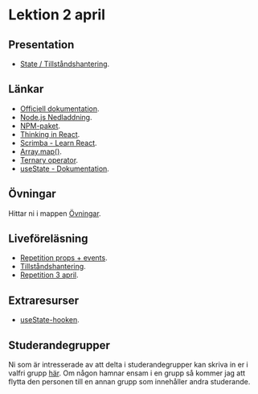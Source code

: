 # Lektion 2 april

## Presentation
- [State / Tillståndshantering](https://docs.google.com/presentation/d/16eAZ9tNfJPZMZjbe5FVVC75icgbYzMYl/edit?usp=sharing&ouid=117251319654116712560&rtpof=true&sd=true).

## Länkar
- [Officiell dokumentation](https://reactjs.org/).
- [Node.js Nedladdning](https://nodejs.org/en/download).
- [NPM-paket](https://www.npmjs.com/).
- [Thinking in React](https://reactjs.org/docs/thinking-in-react.html).
- [Scrimba - Learn React](https://scrimba.com/learn/learnreact).
- [Array.map()](https://developer.mozilla.org/en-US/docs/Web/JavaScript/Reference/Global_Objects/Array/map).
- [Ternary operator](https://developer.mozilla.org/en-US/docs/Web/JavaScript/Reference/Operators/Conditional_Operator).
- [useState - Dokumentation](https://react.dev/reference/react/useState).

## Övningar
Hittar ni i mappen [Övningar](https://github.com/Santosnr6/lektion_2_april/tree/main/%C3%96vningar).

## Liveföreläsning
- [Repetition props + events](https://vimeo.com/929818732/a42c4e1913?share=copy).
- [Tillståndshantering](https://vimeo.com/manage/videos/929818799/b4bc5f5c99).
- [Repetition 3 april](https://vimeo.com/930262676/530454b0d1?share=copy).

## Extraresurser
- [useState-hooken](https://vimeo.com/653010766/e5844f3234).

## Studerandegrupper
Ni som är intresserade av att delta i studerandegrupper kan skriva in er i valfri grupp [här](https://docs.google.com/document/d/179YYbPcJSsOzk_GbDWZUCH55reVrCRdyAnLf8lafguY/edit?usp=sharing). Om någon hamnar ensam i en grupp så kommer jag att flytta den personen till en annan grupp som innehåller andra studerande.
